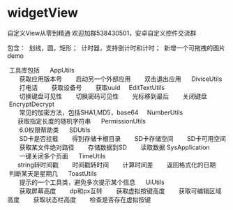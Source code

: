 # widgetView
自定义View从零到精通
欢迎加群538430501，安卓自定义控件交流群


包含：
  划线，圆，矩形；
  计时器，支持倒计时和计时；
  新增一个可拖拽的图片demo
  
  工具库包括
      AppUtils  
        获取应用版本号
        启动另一个外部应用
        双击退出应用
      DiviceUtils  
        打电话
        获取设备号
        获取uuid
      EditTextUtils  
        切换键盘可见性
        切换密码可见性
        光标移到最后
        关闭键盘
      EncryptDecrypt   
        常见的加密方法，包括SHA1,MD5，base64
      NumberUtils  
       获取指定长度的随机字符串
      PermissionUtils  
        6.0权限帮助类
      SDUtils  
        SD卡是否挂载
        得到存储卡根目录
        SD卡存储空间
        SD卡可用空间
        获取某文件绝对路径
        存储数据到SD
        读取数据
      SysApplication  
        一键关闭多个页面
      TimeUtils  
        string转时间戳
        时间戳转时间
        计算时间差
        返回格式化的日期
        判断某天是星期几
      ToastUtils  
        提示的一个工具类，避免多次提示某个信息
      UiUtils  
        获取屏幕高度
        dp和px互转
        获取虚拟按键高度
        获取可编辑区域高度
        获取状态栏高度
        检查是否存在虚拟按键
